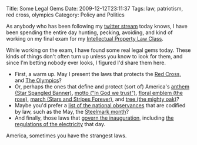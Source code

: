 Title: Some Legal Gems
Date: 2009-12-12T23:11:37
Tags: law, patriotism, red cross, olympics
Category: Policy and Politics

As anybody who has been following my <a href="http://twitter.com/mlissner" target="_blank">twitter stream</a> today knows, I have been spending the entire day hunting, pecking, avoiding, and kind of working on my final exam for my <a href="http://people.ischool.berkeley.edu/~bcarver/mediawiki/index.php/Intellectual_Property_Law_for_the_Information_Industries_Syllabus" target="_blank">Intellectual Property Law Class</a>.

While working on the exam, I have found some real legal gems today. These 
kinds of things don't often turn up unless you know to look for them, and 
since I'm betting nobody ever looks, I figured I'd share them here.

 - First, a warm up. May I present the laws that protects the <a href="http://www.law.cornell.edu/uscode/html/uscode18/usc_sec_18_00000706----000-.html" target="_blank">Red Cross</a>, and <a href="http://www.law.cornell.edu/uscode/html/uscode36/usc_sec_36_00220506----000-.html" target="_blank">The Olympics</a>?
 - Or, perhaps the ones that define and protect (sort of) America's <a href="http://www.law.cornell.edu/uscode/html/uscode36/usc_sec_36_00000301----000-.html" target="_blank">anthem (Star Spangled Banner)</a>, <a href="http://www.law.cornell.edu/uscode/html/uscode36/usc_sec_36_00000302----000-.html" target="_blank">motto ("In God we trust")</a>, <a href="http://www.law.cornell.edu/uscode/html/uscode36/usc_sec_36_00000303----000-.html" target="_blank">floral emblem (the rose)</a>, <a href="http://www.law.cornell.edu/uscode/html/uscode36/usc_sec_36_00000304----000-.html" target="_blank">march (Stars and Stripes Forever)</a>, and <a href="http://www.law.cornell.edu/uscode/html/uscode36/usc_sec_36_00000305----000-.html" target="_blank">tree (the mighty oak)</a>?
 - Maybe you'd prefer a <a href="http://www.law.cornell.edu/uscode/html/uscode36/usc_sup_01_36_06_I_08_A_10_1.html" target="_blank">list of the national observances</a> that are codified by law, such as the May, the <a href="http://www.law.cornell.edu/uscode/html/uscode36/usc_sec_36_00000139----000-.html" target="_blank">Steelmark month</a>?
 - And finally, those laws that <a href="http://www.law.cornell.edu/uscode/html/uscode36/usc_sup_01_36_06_I_08_A_10_5.html" target="_blank">govern the inauguration</a>, including <a href="http://www.law.cornell.edu/uscode/html/uscode36/usc_sec_36_00000504----000-.html" target="_blank">the regulations of the electricity</a> that day.

America, sometimes you have the strangest laws.
